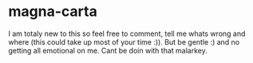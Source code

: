 # magna-carta
I am totaly new to this so feel free to comment, tell me whats wrong and where (this could take up most of your time :)).
But be gentle :) and no getting all emotional on me. Cant be doin with that malarkey.
